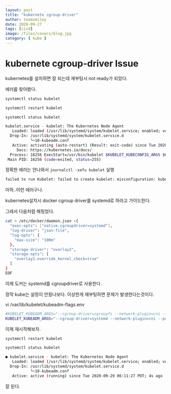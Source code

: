 ```yaml
---
layout: post
title: "kubernete cgroup-driver"
author: teamsmiley
date: 2020-09-27
tags: [cicd]
image: /files/covers/blog.jpg
category: { kube }
---
```


# kubernete cgroup-driver Issue

kubernetes를 설치하면 잘 되는데 재부팅시 not ready가 되었다.

에러를 찾아봤다.

```bash
systemctl status kubelet

systemctl restart kubelet

systemctl status kubelet
```

```bash
kubelet.service - kubelet: The Kubernetes Node Agent
   Loaded: loaded (/usr/lib/systemd/system/kubelet.service; enabled; vendor preset: disabled)
  Drop-In: /usr/lib/systemd/system/kubelet.service.d
           └─10-kubeadm.conf
   Active: activating (auto-restart) (Result: exit-code) since Tue 2020-09-29 05:49:32 PDT; 8s ago
     Docs: https://kubernetes.io/docs/
  Process: 16256 ExecStart=/usr/bin/kubelet $KUBELET_KUBECONFIG_ARGS $KUBELET_CONFIG_ARGS $KUBELET_KUBEADM_ARGS $KUBELET_EXTRA_ARGS (code=exited, status=255)
 Main PID: 16256 (code=exited, status=255)
```

정확한 에러는 안나와서 `journalctl -xefu kubelet` 실행

```bash
failed to run Kubelet: failed to create kubelet: misconfiguration: kubelet cgroup driver: "cgroupfs" is different from docker cgroup driver: "systemd"
```

아하..이런 에러구나.

kubernetes설치시 docker cgroup driver를 systemd로 하라고 가이드한다.

그래서 다음처럼 해뒀었다.

```bash
cat > /etc/docker/daemon.json <{
  "exec-opts": ["native.cgroupdriver=systemd"],
  "log-driver": "json-file",
  "log-opts": {
    "max-size": "100m"
  },
  "storage-driver": "overlay2",
  "storage-opts": [
    "overlay2.override_kernel_check=true"
  ]
}
EOF
```

이제 도커는 systemd를 cgroupdriver로 사용한다.

정작 kube는 설정이 안됬나보다. 이상한게 재부팅하면 문제가 발생한다는것이다.

vi /var/lib/kubelet/kubeadm-flags.env

```bash
#KUBELET_KUBEADM_ARGS="--cgroup-driver=cgroupfs --network-plugin=cni --pod-infra-container-image=k8s.gcr.io/pause:3.1"
KUBELET_KUBEADM_ARGS="--cgroup-driver=systemd --network-plugin=cni --pod-infra-container-image=k8s.gcr.io/pause:3.1"
```

이제 재시작해보자.

```bash
systemctl restart kubelet

systemctl status kubelet

● kubelet.service - kubelet: The Kubernetes Node Agent
   Loaded: loaded (/usr/lib/systemd/system/kubelet.service; enabled; vendor preset: disabled)
  Drop-In: /usr/lib/systemd/system/kubelet.service.d
           └─10-kubeadm.conf
   Active: active (running) since Tue 2020-09-29 06:11:27 PDT; 4s ago
```

잘 된다.
